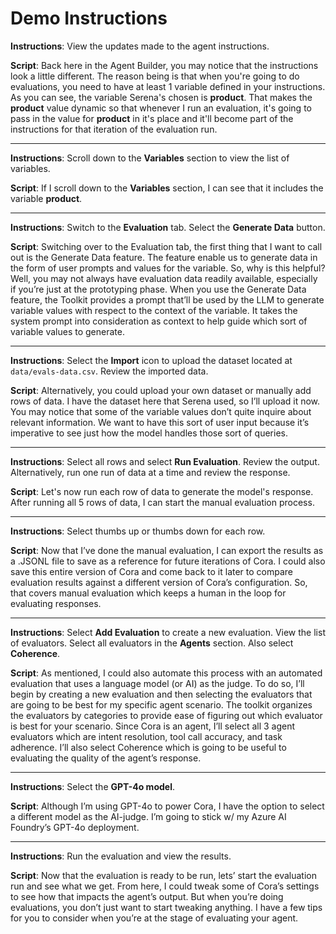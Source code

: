 # Demo Instructions

**Instructions**: View the updates made to the agent instructions.

**Script**: Back here in the Agent Builder, you  may notice that the instructions look a little different. The reason being is that when you're going to do evaluations, you need to have at least 1 variable defined in your instructions. As you can see, the variable Serena's chosen is **product**. That makes the **product** value dynamic so that whenever I run an evaluation, it's going to pass in the value for **product** in it's place and it'll become part of the instructions for that iteration of the evaluation run.

---

**Instructions**: Scroll down to the **Variables** section to view the list of variables.

**Script**: If I scroll down to the **Variables** section, I can see that it includes the variable **product**.

---

**Instructions**: Switch to the **Evaluation** tab. Select the **Generate Data** button.

**Script**: Switching over to the Evaluation tab, the first thing that I want to call out is the Generate Data feature. The feature enable us to generate data in the form of user prompts and values for the variable. So, why is this helpful? Well, you may not always have evaluation data readily available, especially if you’re just at the prototyping phase. When you use the Generate Data feature, the Toolkit provides a prompt that’ll be used by the LLM to generate variable values with respect to the context of the variable. It takes the system prompt into consideration as context to help guide which sort of variable values to generate.​

---

​**Instructions**: Select the **Import** icon to upload the dataset located at `data/evals-data.csv`. Review the imported data.

**Script**: Alternatively, you could upload your own dataset or manually add rows of data. I have the dataset here that Serena used, so I’ll upload it now. You may notice that some of the variable values don’t quite inquire about relevant information. We want to have this sort of user input because it’s imperative to see just how the model handles those sort of queries.​

---

​**Instructions**: Select all rows and select **Run Evaluation**. Review the output. Alternatively, run one run of data at a time and review the response.

**Script**: Let's now run each row of data to generate the model's response. After running all 5 rows of data, I can start the manual evaluation process.

---

​**Instructions**: Select thumbs up or thumbs down for each row.

**Script**: ​Now that I’ve done the manual evaluation, I can export the results as a .JSONL file to save as a reference for future iterations of Cora. I could also save this entire version of Cora and come back to it later to compare evaluation results against a different version of Cora’s configuration.​ So, that covers manual evaluation which keeps a human in the loop for evaluating responses.​

---

**Instructions**: Select **Add Evaluation** to create a new evaluation. View the list of evaluators. Select all evaluators in the **Agents** section. Also select **Coherence**.

**Script**: As mentioned, I could also automate this process with an automated evaluation that uses a language model (or AI) as the judge. To do so, I’ll begin by creating a new evaluation and then selecting the evaluators that are going to be best for my specific agent scenario. The toolkit organizes the evaluators by categories to provide ease of figuring out which evaluator is best for your scenario. Since Cora is an agent, I’ll select all 3 agent evaluators which are intent resolution, tool call accuracy, and task adherence. I’ll also select Coherence which is going to be useful to evaluating the quality of the agent’s response.​

---

​**Instructions**: Select the **GPT-4o model**.

**Script**: Although I’m using GPT-4o to power Cora, I have the option to select a different model as the AI-judge. I’m going to stick w/ my Azure AI Foundry’s GPT-4o deployment.​

---

​**Instructions**: Run the evaluation and view the results.

**Script**: Now that the evaluation is ready to be run, lets’ start the evaluation run and see what we get.​ From here, I could tweak some of Cora’s settings to see how that impacts the agent’s output. But when you’re doing evaluations, you don’t just want to start tweaking anything. I have a few tips for you to consider when you’re at the stage of evaluating your agent.​
